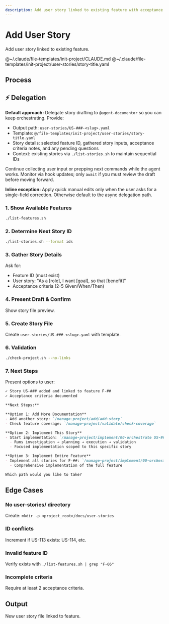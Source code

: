 ```yaml
---
description: Add user story linked to existing feature with acceptance criteria
---
```


# Add User Story

Add user story linked to existing feature.

@~/.claude/file-templates/init-project/CLAUDE.md
@~/.claude/file-templates/init-project/user-stories/story-title.yaml

## Process

## ⚡ Delegation

**Default approach:** Delegate story drafting to `@agent-documentor` so you can keep orchestrating. Provide:
- Output path: `user-stories/US-###-<slug>.yaml`
- Template: `@/file-templates/init-project/user-stories/story-title.yaml`
- Story details: selected feature ID, gathered story inputs, acceptance criteria notes, and any pending questions
- Context: existing stories via `./list-stories.sh` to maintain sequential IDs

Continue collecting user input or prepping next commands while the agent works. Monitor via hook updates; only `await` if you must review the draft before moving forward.

**Inline exception:** Apply quick manual edits only when the user asks for a single-field correction. Otherwise default to the async delegation path.

### 1. Show Available Features
```bash
./list-features.sh
```

### 2. Determine Next Story ID
```bash
./list-stories.sh --format ids
```

### 3. Gather Story Details
Ask for:
- Feature ID (must exist)
- User story: "As a [role], I want [goal], so that [benefit]"
- Acceptance criteria (2-5 Given/When/Then)

### 4. Present Draft & Confirm
Show story file preview.

### 5. Create Story File
Create `user-stories/US-###-<slug>.yaml` with template.

### 6. Validation
```bash
./check-project.sh --no-links
```

### 7. Next Steps

Present options to user:

```markdown
✓ Story US-### added and linked to feature F-##
✓ Acceptance criteria documented

**Next Steps:**

**Option 1: Add More Documentation**
- Add another story: `/manage-project/add/add-story`
- Check feature coverage: `/manage-project/validate/check-coverage`

**Option 2: Implement This Story**
- Start implementation: `/manage-project/implement/00-orchestrate US-###`
  - Runs investigation → planning → execution → validation
  - Focused implementation scoped to this specific story

**Option 3: Implement Entire Feature**
- Implement all stories for F-##: `/manage-project/implement/00-orchestrate F-##`
  - Comprehensive implementation of the full feature

Which path would you like to take?
```

## Edge Cases

### No user-stories/ directory
Create: `mkdir -p <project_root>/docs/user-stories`

### ID conflicts
Increment if US-113 exists: US-114, etc.

### Invalid feature ID
Verify exists with `./list-features.sh | grep "F-06"`

### Incomplete criteria
Require at least 2 acceptance criteria.

## Output
New user story file linked to feature.
